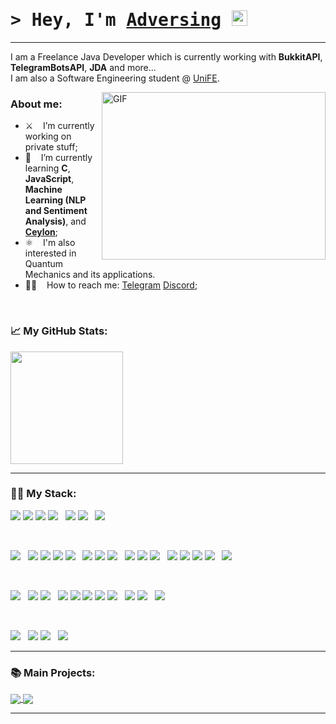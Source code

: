 # <samp>&gt; Hey, I'm <a href="https://t.me/bettercallben" target="_blank">Adversing</a> <img src="https://media.giphy.com/media/hvRJCLFzcasrR4ia7z/giphy.gif" width="25"> </samp>

---

I am a Freelance Java Developer which is currently working with <b>BukkitAPI</b>, <b>TelegramBotsAPI</b>, <b>JDA</b> and more...\
I am also a Software Engineering student @ <a href="https://www.unife.it/en?set_language=en" target="_blank">UniFE</a>.

<img align="right" alt="GIF" src="https://www.growthmentor.com/wp-content/uploads/2020/06/developer.gif?raw=true" width="358" height="268" />
  
### **About me:**

- ⚔️ &nbsp;&nbsp; I’m currently working on private stuff;
- 🙇 &nbsp;&nbsp; I’m currently learning <b>C</b>, <b>JavaScript</b>, <b>Machine Learning (NLP and Sentiment Analysis)</b>, and <b><a href="https://ceylon-lang.org" target="_blank">Ceylon</a></b>;
- ⚛️ &nbsp;&nbsp; I'm also interested in Quantum Mechanics and its applications.
- 🙋‍♂️ &nbsp;&nbsp; How to reach me: <a href="https://t.me/bettercallben" target="_blank">Telegram</a> <a href="https://discord.com/users/369846142025859082" target="_blank">Discord</a>;

</br>

 ### 📈 **My GitHub Stats:**
<p>
  <img height="180em" src="https://github-readme-stats.vercel.app/api?username=Adversing&show_icons=true&hide_border=true&&count_private=true&include_all_commits=true&theme=transparent" />
  <!--
    <img height="180em" src="https://github-readme-stats.vercel.app/api/top-langs/?username=Adversing&include_all_commits=true&theme=transparent&hide_border=true&langs_count=8"/>
  -->
</p>

---

### 👨‍💻 **My Stack:**
<p>
  <img src="https://img.shields.io/badge/IntelliJIDEA-000000.svg?style=for-the-badge&logo=intellij-idea&logoColor=yellow&color=black&labelColor=white"/>
  <img src="https://img.shields.io/badge/Rider-000000.svg?style=for-the-badge&logo=Rider&logoColor=black&color=black&labelColor=white"/>
  <img src="https://img.shields.io/badge/CLion-black?style=for-the-badge&logo=clion&logoColor=black&color=black&labelColor=white"/>
  <img src="https://img.shields.io/badge/pycharm-143?style=for-the-badge&logo=pycharm&logoColor=black&color=black&labelColor=white"/>
  &nbsp;
  <img src="https://img.shields.io/badge/Visual%20Studio-5C2D91.svg?style=for-the-badge&logo=visual-studio&logoColor=white"/>
  <img src="https://img.shields.io/badge/Visual%20Studio%20Code-0078d7.svg?style=for-the-badge&logo=visual-studio-code&logoColor=white"/>
  &nbsp;
  <img src="https://img.shields.io/badge/Notepad++-90E59A.svg?style=for-the-badge&logo=notepad%2b%2b&logoColor=black"/>
</p>

</br>

<p>
  <img src="https://img.shields.io/badge/Fortran-%23734F96.svg?style=for-the-badge&logo=fortran&logoColor=white"/>
  &nbsp;
  <img src="https://img.shields.io/badge/c-%2300599C.svg?style=for-the-badge&logo=c&logoColor=white"/>
  <img src="https://img.shields.io/badge/c%23-%23239120.svg?style=for-the-badge&logo=c-sharp&logoColor=white"/>
  <img src="https://img.shields.io/badge/c++-%2300599C.svg?style=for-the-badge&logo=c%2B%2B&logoColor=white"/>
  <img src="https://img.shields.io/badge/rust-%2300599C.svg?style=for-the-badge&logo=rust&logoColor=white"/>
  &nbsp;
  <img src="https://img.shields.io/badge/java-%23ED8B00.svg?style=for-the-badge&logo=openjdk&logoColor=white"/>
  <img src="https://img.shields.io/badge/kotlin-%237F52FF.svg?style=for-the-badge&logo=kotlin&logoColor=white"/>
  <img src="https://img.shields.io/badge/scala-%23DC322F.svg?style=for-the-badge&logo=scala&logoColor=white"/>
  &nbsp;
  <img src="https://img.shields.io/badge/python-3670A0?style=for-the-badge&logo=python&logoColor=ffdd54"/>
  <img src="https://img.shields.io/badge/lua-%232C2D72.svg?style=for-the-badge&logo=lua&logoColor=white"/>
  <img src="https://img.shields.io/badge/php-%23777BB4.svg?style=for-the-badge&logo=php&logoColor=white"/>
  &nbsp;
  <img src="https://img.shields.io/badge/html5-%23E34F26.svg?style=for-the-badge&logo=html5&logoColor=white"/>
  <img src="https://img.shields.io/badge/javascript-%23323330.svg?style=for-the-badge&logo=javascript&logoColor=%23F7DF1E"/>
  <img src="https://img.shields.io/badge/node.js-6DA55F?style=for-the-badge&logo=node.js&logoColor=white"/>
  <img src="https://img.shields.io/badge/css3-%231572B6.svg?style=for-the-badge&logo=css3&logoColor=white"/>
  &nbsp;
  <img src="https://img.shields.io/badge/latex-%23008080.svg?style=for-the-badge&logo=latex&logoColor=white"/>
</p>

</br>

<p>
  <img src="https://img.shields.io/badge/.NET-5C2D91?style=for-the-badge&logo=.net&logoColor=white"/>
  &nbsp;
  <img src="https://img.shields.io/badge/spring-%236DB33F.svg?style=for-the-badge&logo=spring&logoColor=white"/>
  <img src="https://img.shields.io/badge/Hibernate-59666C?style=for-the-badge&logo=Hibernate&logoColor=white"/>
  &nbsp;
  <img src="https://img.shields.io/badge/bootstrap-%238511FA.svg?style=for-the-badge&logo=bootstrap&logoColor=white"/>
  <img src="https://img.shields.io/badge/react-%2320232a.svg?style=for-the-badge&logo=react&logoColor=%2361DAFB"/>
  <img src="https://img.shields.io/badge/vite-%23646CFF.svg?style=for-the-badge&logo=vite&logoColor=white"/>
  <img src="https://img.shields.io/badge/vuejs-%2335495e.svg?style=for-the-badge&logo=vuedotjs&logoColor=%234FC08D"/>
  <img src="https://img.shields.io/badge/tailwindcss-%2338B2AC.svg?style=for-the-badge&logo=tailwind-css&logoColor=white"/>
  &nbsp;
  <img src="https://img.shields.io/badge/Keras-%23D00000.svg?style=for-the-badge&logo=Keras&logoColor=white"/>
  <img src="https://img.shields.io/badge/TensorFlow-%23FF6F00.svg?style=for-the-badge&logo=TensorFlow&logoColor=white"/>
  &nbsp;
  <img src="https://img.shields.io/badge/Qiskit-%236929C4.svg?style=for-the-badge&logo=Qiskit&logoColor=white"/>
</p>

</br>

<p>
  <img src="https://img.shields.io/badge/MongoDB-%234ea94b.svg?style=for-the-badge&logo=mongodb&logoColor=white"/>
  &nbsp;
  <img src="https://img.shields.io/badge/mysql-%2300f.svg?style=for-the-badge&logo=mysql&logoColor=white"/>
  <img src="https://img.shields.io/badge/sqlite-%2307405e.svg?style=for-the-badge&logo=sqlite&logoColor=white"/>
  &nbsp;
  <img src="https://img.shields.io/badge/postgres-%23316192.svg?style=for-the-badge&logo=postgresql&logoColor=white"/>
</p>

---

### 📚 **Main Projects:**
<p>
  <a href="https://github.com/Adversing/AudaxEngine">
    <img align="center" src="https://github-readme-stats.vercel.app/api/pin/?username=Adversing&repo=AudaxEngine&hide_border=true&theme=transparent"/>
  </a>
  <a href="https://github.com/Adversing/Decisions4J">
    <img align="center" src="https://github-readme-stats.vercel.app/api/pin/?username=Adversing&repo=Decisions4J&hide_border=true&theme=transparent"/>
  </a>
</p>

---

